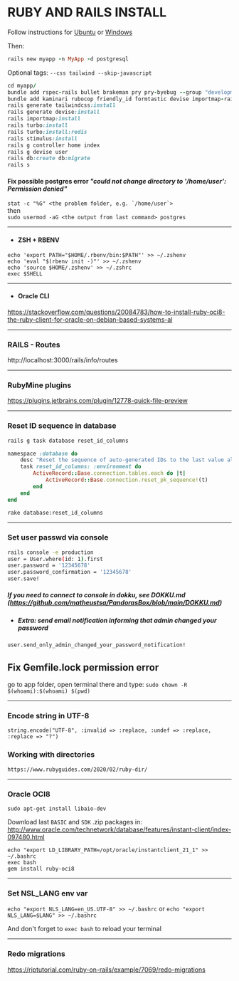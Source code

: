 # RUBY AND RAILS INSTALL #

Follow instructions for [Ubuntu](https://gorails.com/setup/ubuntu/22.04) or [Windows](https://gorails.com/setup/windows/10)

Then:
  
```ruby
rails new myapp -n MyApp -d postgresql
```
Optional tags: `--css tailwind --skip-javascript`
```ruby
cd myapp/
bundle add rspec-rails bullet brakeman pry pry-byebug --group "development, test"
bundle add kaminari rubocop friendly_id formtastic devise importmap-rails turbo-rails stimulus-rails erb-formatter
rails generate tailwindcss:install
rails generate devise:install
rails importmap:install
rails turbo:install
rails turbo:install:redis
rails stimulus:install
rails g controller home index
rails g devise user
rails db:create db:migrate
rails s
```

#### Fix possible postgres error *"could not change directory to '/home/user': Permission denied"*

```stat -c "%G" <the problem folder, e.g. `/home/user`>```  
then  
```sudo usermod -aG <the output from last command> postgres```  

-----------

- #### ZSH + RBENV ####
```
echo 'export PATH="$HOME/.rbenv/bin:$PATH"' >> ~/.zshenv
echo 'eval "$(rbenv init -)"' >> ~/.zshenv
echo 'source $HOME/.zshenv' >> ~/.zshrc
exec $SHELL
```

------------


- #### Oracle CLI ####
https://stackoverflow.com/questions/20084783/how-to-install-ruby-oci8-the-ruby-client-for-oracle-on-debian-based-systems-al

------------

### RAILS - Routes ###
http://localhost:3000/rails/info/routes

------------

### RubyMine plugins ###
https://plugins.jetbrains.com/plugin/12778-quick-file-preview

------------

### Reset ID sequence in database ###
```bash
rails g task database reset_id_columns
```
```ruby
namespace :database do
    desc "Reset the sequence of auto-generated IDs to the last value already in table"
    task reset_id_columns: :environment do
        ActiveRecord::Base.connection.tables.each do |t|
            ActiveRecord::Base.connection.reset_pk_sequence!(t)
        end
    end
end
```
```bash
rake database:reset_id_columns
```

------------

### Set user passwd via console ###
```bash
rails console -e production
user = User.where(id: 1).first
user.password = '12345678'
user.password_confirmation = '12345678'
user.save!
```
##### If you need to connect to console in dokku, see DOKKU.md (https://github.com/matheustsa/PandorasBox/blob/main/DOKKU.md) #####

- ##### Extra: send email notification informing that admin changed your password #####
```bash
user.send_only_admin_changed_your_password_notification!
```

## Fix Gemfile.lock permission error ##
go to app folder, open terminal there and type:
```sudo chown -R $(whoami):$(whoami) $(pwd)```

------------

### Encode string in UTF-8 ###
```string.encode("UTF-8", :invalid => :replace, :undef => :replace, :replace => "?")```

### Working with directories ###
```https://www.rubyguides.com/2020/02/ruby-dir/```

------------

### Oracle OCI8 
```sudo apt-get install libaio-dev```

Download last ```BASIC``` and ```SDK``` .zip packages in: http://www.oracle.com/technetwork/database/features/instant-client/index-097480.html

```
echo "export LD_LIBRARY_PATH=/opt/oracle/instantclient_21_1" >> ~/.bashrc
exec bash
gem install ruby-oci8
```

------------
### Set NSL_LANG env var

```echo "export NLS_LANG=en_US.UTF-8" >> ~/.bashrc```
or
```echo "export NLS_LANG=$LANG" >> ~/.bashrc```

And don't forget to ```exec bash``` to reload your terminal

------------
### Redo migrations
https://riptutorial.com/ruby-on-rails/example/7069/redo-migrations


